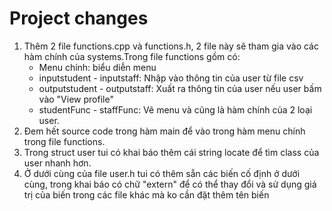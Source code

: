 # Project changes

1. Thêm 2 file functions.cpp và functions.h, 2 file này sẽ tham gia vào các hàm chính của systems.Trong file functions gồm có:
   - Menu chính: biểu diễn menu
   - inputstudent - inputstaff: Nhập vào thông tin của user từ file csv
   - outputstudent - outputstaff: Xuất ra thông tin của user nếu user bấm vào "View profile"
   - studentFunc - staffFunc: Vẽ menu và cũng là hàm chính của 2 loại user.
2. Đem hết source code trong hàm main để vào trong hàm menu chính trong file functions.
3. Trong struct user tui có khai báo thêm cái string locate để tìm class của user nhanh hơn.
4. Ở dưới cùng của file user.h tui có thêm sẵn các biến cố định ở dưới cùng, trong khai báo có chữ "extern" để có thể thay đổi và sử dụng giá trị của biến trong các file khác mà ko cần đặt thêm tên biến
